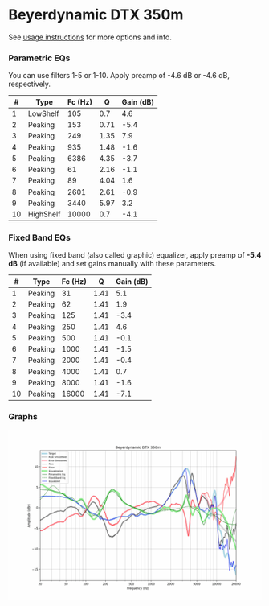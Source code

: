 # Beyerdynamic DTX 350m
See [usage instructions](https://github.com/jaakkopasanen/AutoEq#usage) for more options and info.

### Parametric EQs
You can use filters 1-5 or 1-10. Apply preamp of -4.6 dB or -4.6 dB, respectively.

|   # | Type      |   Fc (Hz) |    Q |   Gain (dB) |
|-----|-----------|-----------|------|-------------|
|   1 | LowShelf  |       105 | 0.7  |         4.6 |
|   2 | Peaking   |       153 | 0.71 |        -5.4 |
|   3 | Peaking   |       249 | 1.35 |         7.9 |
|   4 | Peaking   |       935 | 1.48 |        -1.6 |
|   5 | Peaking   |      6386 | 4.35 |        -3.7 |
|   6 | Peaking   |        61 | 2.16 |        -1.1 |
|   7 | Peaking   |        89 | 4.04 |         1.6 |
|   8 | Peaking   |      2601 | 2.61 |        -0.9 |
|   9 | Peaking   |      3440 | 5.97 |         3.2 |
|  10 | HighShelf |     10000 | 0.7  |        -4.1 |

### Fixed Band EQs
When using fixed band (also called graphic) equalizer, apply preamp of **-5.4 dB** (if available) and set gains manually with these parameters.

|   # | Type    |   Fc (Hz) |    Q |   Gain (dB) |
|-----|---------|-----------|------|-------------|
|   1 | Peaking |        31 | 1.41 |         5.1 |
|   2 | Peaking |        62 | 1.41 |         1.9 |
|   3 | Peaking |       125 | 1.41 |        -3.4 |
|   4 | Peaking |       250 | 1.41 |         4.6 |
|   5 | Peaking |       500 | 1.41 |        -0.1 |
|   6 | Peaking |      1000 | 1.41 |        -1.5 |
|   7 | Peaking |      2000 | 1.41 |        -0.4 |
|   8 | Peaking |      4000 | 1.41 |         0.7 |
|   9 | Peaking |      8000 | 1.41 |        -1.6 |
|  10 | Peaking |     16000 | 1.41 |        -7.1 |

### Graphs
![](./Beyerdynamic%20DTX%20350m.png)
